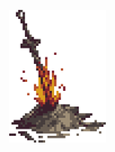 

<p align="center">
    <img src="https://github.com/Guraspinho/Guraspinho/blob/main/dark-souls-bonfire.gif" alt="Dark Souls Bonfire">
</p>
